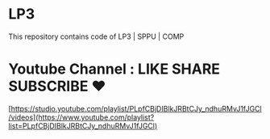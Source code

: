 # LP3
This repository contains code of LP3 | SPPU | COMP 
# Youtube Channel : LIKE SHARE SUBSCRIBE ❤️
[https://studio.youtube.com/playlist/PLpfCBjDIBlkJRBtCJy_ndhuRMvJ1fJGCl/videos](https://www.youtube.com/playlist?list=PLpfCBjDIBlkJRBtCJy_ndhuRMvJ1fJGCl)
